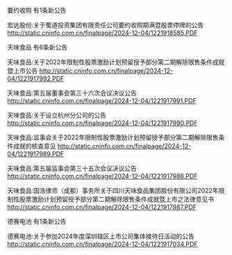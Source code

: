 要约收购 有1条新公告 

宏达股份:关于蜀道投资集团有限责任公司要约收购期满暨股票停牌的公告 http://static.cninfo.com.cn/finalpage/2024-12-04/1221918585.PDF 

天味食品 有6条新公告 

天味食品:关于2022年限制性股票激励计划预留授予部分第二期解除限售条件成就暨上市公告 http://static.cninfo.com.cn/finalpage/2024-12-04/1221917992.PDF 

天味食品:第五届董事会第三十六次会议决议公告 http://static.cninfo.com.cn/finalpage/2024-12-04/1221917991.PDF 

天味食品:关于设立杭州分公司的公告 http://static.cninfo.com.cn/finalpage/2024-12-04/1221917990.PDF 

天味食品:监事会关于2022年限制性股票激励计划预留授予部分第二期解除限售条件成就的核查意见 http://static.cninfo.com.cn/finalpage/2024-12-04/1221917989.PDF 

天味食品:第五届监事会第三十五次会议决议公告 http://static.cninfo.com.cn/finalpage/2024-12-04/1221917988.PDF 

天味食品:国浩律师（成都）事务所关于四川天味食品集团股份有限公司2022年限制性股票激励计划预留授予部分第二期解除限售条件成就暨上市之法律意见书 http://static.cninfo.com.cn/finalpage/2024-12-04/1221917987.PDF 

德赛电池 有1条新公告 

德赛电池:关于参加2024年度深圳辖区上市公司集体接待日活动的公告 http://static.cninfo.com.cn/finalpage/2024-12-04/1221917034.PDF 

